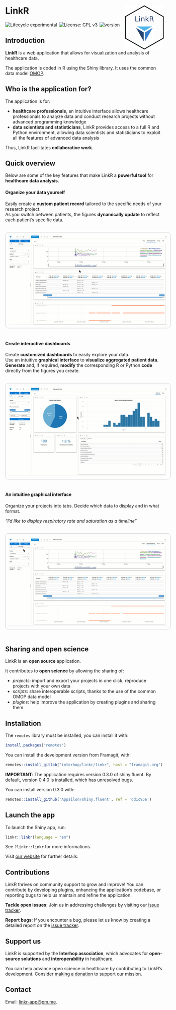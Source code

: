 
<!-- README.md is generated from README.Rmd. Please edit that file -->

# LinkR <a href="https://linkr.interhop.org/"><img src="inst/www/img/hex.png" align="right" width = "123" height="140" /></a>

<img src = "https://img.shields.io/badge/lifecycle-experimental-orange.svg" alt = "Lifecycle experimental" style = "margin-right:2px;"/>
<img src = "https://img.shields.io/badge/License-GPLv3-blue.svg" alt = "License: GPL v3" style = "margin-right:2px;"/>
<img src = "https://img.shields.io/badge/version-0.3.1.9010-blue" alt = "version" style = "margin-right:2px;" />

## Introduction

**LinkR** is a web application that allows for visualization and
analysis of healthcare data.

The application is coded in R using the Shiny library. It uses the
common data model
<a href = "https://ohdsi.github.io/CommonDataModel/" target = "_blank">OMOP</a>.

## Who is the application for?

The application is for:

- **healthcare professionals**, an intuitive interface allows healthcare
  professionals to analyze data and conduct research projects without
  advanced programming knowledge
- **data scientists and statisticians**, LinkR provides access to a full
  R and Python environment, allowing data scientists and statisticians
  to exploit all the features of advanced data analysis

Thus, LinkR facilitates **collaborative work**.

## Quick overview

Below are some of the key features that make LinkR a **powerful tool**
for **healthcare data analysis**.

#### Organize your data yourself

Easily create a **custom patient record** tailored to the specific needs
of your research project.<br /> As you switch between patients, the
figures **dynamically update** to reflect each patient’s specific data.

<br /> <a href="inst/www/img/patient_level_data.gif">
<img src="inst/www/img/patient_level_data.gif" style="border: solid 1px #ccc; border-radius: 10px; padding: 10px;" alt="Patient-level data page example"/>
</a> <br /><br />

#### Create interactive dashboards

Create **customized dashboards** to easily explore your data.<br /> Use
an intuitive **graphical interface** to **visualize aggregated patient
data**.<br /> **Generate** and, if required, **modify** the
corresponding R or Python **code** directly from the figures you create.

<br /> <a href="inst/www/img/aggregated_data.gif">
<img src="inst/www/img/aggregated_data.gif" style="border: solid 1px #ccc; border-radius: 10px; padding: 10px;" alt="Aggregated data page example"/>
</a> <br /><br />

#### An intuitive graphical interface

Organize your projects into tabs. Decide which data to display and in
what format.

*“I’d like to display respiratory rate and saturation as a timeline”*

<br /> <a href="inst/www/img/create_tab_and_widget.gif">
<img src="inst/www/img/create_tab_and_widget.gif" style="border: solid 1px #ccc; border-radius: 10px; padding: 10px;" alt="An example of how yo create tabs and widgets"/>
</a> <br /><br />

## Sharing and open science

LinkR is an **open source** application.

It contributes to **open science** by allowing the sharing of:

- *projects*: import and export your projects in one click, reproduce
  projects with your own data
- *scripts*: share interoperable scripts, thanks to the use of the
  common OMOP data model
- *plugins*: help improve the application by creating plugins and
  sharing them

## Installation

The `remotes` library must be installed, you can install it with:

``` r
install.packages("remotes")
```

You can install the development version from Framagit, with:

``` r
remotes::install_gitlab("interhop/linkr/linkr", host = "framagit.org")
```

**IMPORTANT**: The application requires version 0.3.0 of shiny.fluent.
By default, version 0.4.0 is installed, which has unresolved bugs.

You can install version 0.3.0 with:

``` r
remotes::install_github('Appsilon/shiny.fluent', ref = 'dd1c956')
```

## Launch the app

To launch the Shiny app, run:

``` r
linkr::linkr(language = "en")
```

See `?linkr::linkr` for more informations.

Visit
<a href="https://linkr.interhop.org/en/docs/installation/" target="_blank">our
website</a> for further details.

## Contributions

LinkR thrives on community support to grow and improve! You can
contribute by developing plugins, enhancing the application’s codebase,
or reporting bugs to help us maintain and refine the application.

**Tackle open issues**: Join us in addressing challenges by visiting our
<a href="https://framagit.org/interhop/linkr/linkr/-/issues" target="_blank">issue
tracker</a>.

**Report bugs**: If you encounter a bug, please let us know by creating
a detailed report on the
<a href="https://framagit.org/interhop/linkr/linkr/-/issues" target="_blank">issue
tracker</a>.

## Support us

LinkR is supported by the **Interhop association**, which advocates for
**open-source solutions** and **interoperability** in healthcare.

You can help advance open science in healthcare by contributing to
LinkR’s development. Consider
<a href="https://interhop.org/en/dons/" target="_blank">making a
donation</a> to support our mission.

## Contact

Email: <linkr-app@pm.me>.

